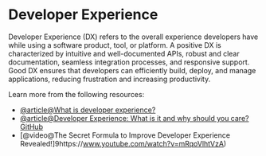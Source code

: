 # Developer Experience

Developer Experience (DX) refers to the overall experience developers have while using a software product, tool, or platform. A positive DX is characterized by intuitive and well-documented APIs, robust and clear documentation, seamless integration processes, and responsive support. Good DX ensures that developers can efficiently build, deploy, and manage applications, reducing frustration and increasing productivity. 

Learn more from the following resources:

- [@article@What is developer experience?](https://swimm.io/learn/developer-experience/what-is-developer-experience-devx-pillars-and-best-practices)
- [@article@Developer Experience: What is it and why should you care? GitHub](https://github.blog/2023-06-08-developer-experience-what-is-it-and-why-should-you-care/)
- [@video@The Secret Formula to Improve Developer Experience Revealed!]9https://www.youtube.com/watch?v=mRqoVlhtVzA)